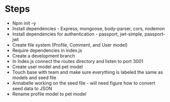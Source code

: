 # Steps

- Npm init -y
- Install dependencies - Express, mongoose, body-parser, cors, nodemon
- Install dependencies for authentication - passport, jwt-simple, passport-jwt
- Create file system (Profile, Comment, and User model)
- Require dependencies in index.js
- Create a development branch
- In Index.js connect the routes directory and listen to port 3001
- Create user model and pet model
- Touch base with team and make sure everything is labeled the same as models and seed file
- Annabelle working on the seed file - will need figure how to convert seed data to JSON
- Rename profile model to pet model
